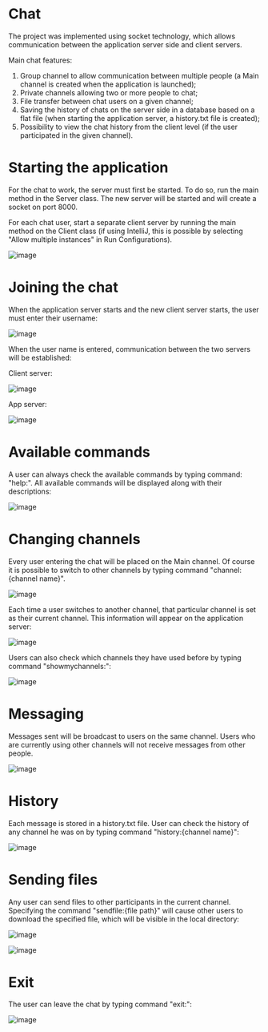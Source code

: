 # Chat
The project was implemented using socket technology, which allows communication between the application server side and client servers.

Main chat features:
1. Group channel to allow communication between multiple people (a Main channel is created when the application is launched);
2. Private channels allowing two or more people to chat;
3. File transfer between chat users on a given channel;
4. Saving the history of chats on the server side in a database based on a flat file (when starting the application server, a history.txt file is created);
5. Possibility to view the chat history from the client level (if the user participated in the given channel). 

# Starting the application
For the chat to work, the server must first be started. To do so, run the main method in the Server class. The new server will be started and will create a socket on port 8000.

For each chat user, start a separate client server by running the main method on the Client class (if using IntelliJ, this is possible by selecting "Allow multiple instances" in Run Configurations).

![image](https://user-images.githubusercontent.com/84178074/162778199-dcf90353-b987-4638-b5a1-81c5c54284b1.png)

# Joining the chat
When the application server starts and the new client server starts, the user must enter their username:

![image](https://user-images.githubusercontent.com/84178074/162778997-d4d365eb-d4c7-42df-8e35-e7fdc9b077f8.png)

When the user name is entered, communication between the two servers will be established:

Client server:

![image](https://user-images.githubusercontent.com/84178074/162779319-cb0d241a-fea5-4f59-a391-a796882a2603.png)

App server:

![image](https://user-images.githubusercontent.com/84178074/162779619-22326a05-f21c-4f96-8828-2cd7254b07d6.png)

# Available commands
A user can always check the available commands by typing command: "help:". All available commands will be displayed along with their descriptions:

![image](https://user-images.githubusercontent.com/84178074/162780100-46b14ece-899f-4546-a6bf-341332f1f1dc.png)

# Changing channels
Every user entering the chat will be placed on the Main channel. Of course it is possible to switch to other channels by typing command "channel:{channel name}".

![image](https://user-images.githubusercontent.com/84178074/162781101-6ce5a5c8-6772-4a20-853a-9e605abc78da.png)

Each time a user switches to another channel, that particular channel is set as their current channel. This information will appear on the application server:

![image](https://user-images.githubusercontent.com/84178074/162781502-dd418aa5-00ec-4f2b-8828-6102639831e8.png)

Users can also check which channels they have used before by typing command "showmychannels:":

![image](https://user-images.githubusercontent.com/84178074/162783863-cd0c94c9-1e6f-4534-89c7-9fe6103d6fcf.png)

# Messaging
Messages sent will be broadcast to users on the same channel. Users who are currently using other channels will not receive messages from other people.

![image](https://user-images.githubusercontent.com/84178074/162783212-1c8e04ac-2ed9-408f-aa96-1221769c1ddb.png)

# History
Each message is stored in a history.txt file. User can check the history of any channel he was on by typing command "history:{channel name}":

![image](https://user-images.githubusercontent.com/84178074/162784415-d05fe0ed-2742-40c5-8fc1-32a01ed28fed.png)

# Sending files
Any user can send files to other participants in the current channel. Specifying the command "sendfile:{file path}" will cause other users to download the specified file, which will be visible in the local directory:

![image](https://user-images.githubusercontent.com/84178074/162785578-5374f594-e826-4046-ab6f-cd20897c3880.png)

![image](https://user-images.githubusercontent.com/84178074/162785915-105d2119-281f-4b09-a5c3-f4c3eaff9b17.png)

# Exit
The user can leave the chat by typing command "exit:":

![image](https://user-images.githubusercontent.com/84178074/162819520-d62ca04c-7d47-48ee-9931-7b65cf2dabc6.png)
